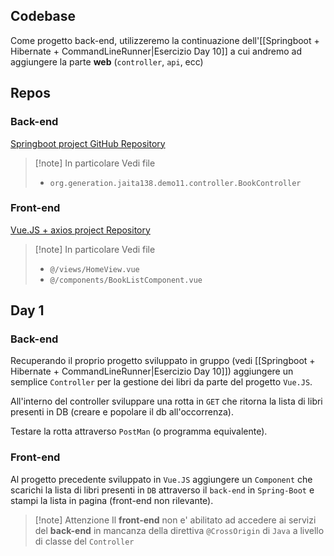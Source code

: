 
## Codebase
Come progetto back-end, utilizzeremo la continuazione dell'[[Springboot + Hibernate + CommandLineRunner|Esercizio Day 10]] a cui andremo ad aggiungere la parte **web** (`controller`, `api`, ecc)
## Repos
### Back-end
[Springboot project GitHub Repository](https://github.com/Guybrush3791/gen-jaita138-springboot-controller-1)
> [!note] In particolare
> Vedi file 
> - `org.generation.jaita138.demo11.controller.BookController`
### Front-end
[Vue.JS + axios project Repository](https://github.com/Guybrush3791/gen-jaita138-vuejs-1)
> [!note] In particolare
> Vedi file 
> - `@/views/HomeView.vue` 
> - `@/components/BookListComponent.vue`
## Day 1
### Back-end
Recuperando il proprio progetto sviluppato in gruppo (vedi [[Springboot + Hibernate + CommandLineRunner|Esercizio Day 10]]) aggiungere un semplice `Controller` per la gestione dei libri da parte del progetto `Vue.JS`.

All'interno del controller sviluppare una rotta in `GET` che ritorna la lista di libri presenti in DB (creare e popolare il db all'occorrenza).

Testare la rotta attraverso `PostMan` (o programma equivalente).

### Front-end
Al progetto precedente sviluppato in `Vue.JS` aggiungere un `Component` che scarichi la lista di libri presenti in `DB` attraverso il `back-end` in `Spring-Boot` e stampi la lista in pagina (front-end non rilevante).

> [!note] Attenzione
> Il **front-end** non e' abilitato ad accedere ai servizi del **back-end** in mancanza della direttiva `@CrossOrigin` di `Java` a livello di classe del `Controller`

